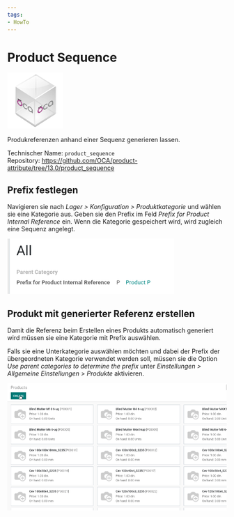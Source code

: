 ```yaml
---
tags:
- HowTo
---
```

# Product Sequence
![icon_oca_app](assets/icon_oca_app.png)

Produkreferenzen anhand einer Sequenz generieren lassen.

Technischer Name: `product_sequence`\
Repository: <https://github.com/OCA/product-attribute/tree/13.0/product_sequence>

## Prefix festlegen

Navigieren sie nach *Lager > Konfiguration > Produktkategorie* und wählen sie eine Kategorie aus. Geben sie den Prefix im Feld *Prefix for Product Internal Reference* ein. Wenn die Kategorie gespeichert wird, wird zugleich eine Sequenz angelegt.

![](assets/Product%20Sequence%20Prefix%20erstellt.png)

## Produkt mit generierter Referenz erstellen

Damit die Referenz beim Erstellen eines Produkts automatisch generiert wird müssen sie eine Kategorie mit Prefix auswählen.

Falls sie eine Unterkategorie auswählen möchten und dabei der Prefix der übergeordneten Kategorie verwendet werden soll, müssen sie die Option *Use parent categories to determine the prefix* unter *Einstellungen > Allgemeine Einstellungen > Produkte* aktivieren.

![Product Sequence Erstellen](assets/Product%20Sequence%20Erstellen.gif)

